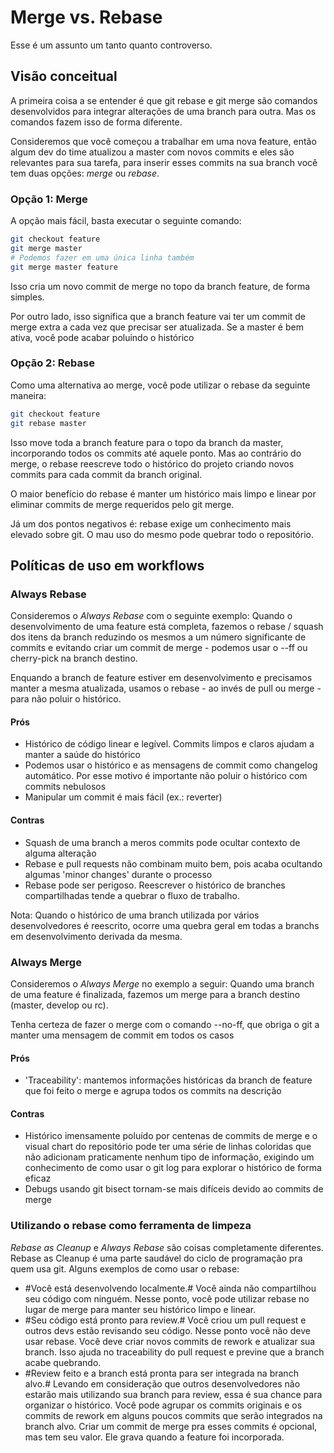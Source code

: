 # Merge vs. Rebase

Esse é um assunto um tanto quanto controverso. 

## Visão conceitual

A primeira coisa a se entender é que git rebase e git merge são comandos desenvolvidos para integrar alterações de uma branch para outra. Mas os comandos fazem isso de forma diferente.

Consideremos que você começou a trabalhar em uma nova feature, então algum dev do time atualizou a master com novos commits e eles são relevantes para sua tarefa, para inserir esses commits na sua branch você tem duas opções: *merge* ou *rebase*.

### Opção 1: Merge

A opção mais fácil, basta executar o seguinte comando:

```sh
git checkout feature
git merge master
# Podemos fazer em uma única linha também
git merge master feature
```

Isso cria um novo commit de merge no topo da branch feature, de forma simples.

Por outro lado, isso significa que a branch feature vai ter um commit de merge extra a cada vez que precisar ser atualizada. Se a master é bem ativa, você pode acabar poluindo o histórico

### Opção 2: Rebase

Como uma alternativa ao merge, você pode utilizar o rebase da seguinte maneira:

```sh
git checkout feature
git rebase master
```

Isso move toda a branch feature para o topo da branch da master, incorporando todos os commits até aquele ponto. Mas ao contrário do merge, o rebase reescreve todo o histórico do projeto criando novos commits para cada commit da branch original.

O maior benefício do rebase é manter um histórico mais limpo e linear por eliminar commits de merge requeridos pelo git merge.

Já um dos pontos negativos é: rebase exige um conhecimento mais elevado sobre git. O mau uso do mesmo pode quebrar todo o repositório.

## Políticas de uso em workflows

### Always Rebase

Consideremos o *Always Rebase* com o seguinte exemplo: Quando o desenvolvimento de uma feature está completa, fazemos o rebase / squash dos itens da branch reduzindo os mesmos a um número significante de commits e evitando criar um commit de merge - podemos usar o --ff ou cherry-pick na branch destino.

Enquando a branch de feature estiver em desenvolvimento e precisamos manter a mesma atualizada, usamos o rebase - ao invés de pull ou merge - para não poluir o histórico.

#### Prós

+ Histórico de código linear e legível. Commits limpos e claros ajudam a manter a saúde do histórico
+ Podemos usar o histórico e as mensagens de commit como changelog automático. Por esse motivo é importante não poluir o histórico com commits nebulosos
+ Manipular um commit é mais fácil (ex.: reverter)

#### Contras

- Squash de uma branch a meros commits pode ocultar contexto de alguma alteração
- Rebase e pull requests não combinam muito bem, pois acaba ocultando algumas 'minor changes' durante o processo
- Rebase pode ser perigoso. Reescrever o histórico de branches compartilhadas tende a quebrar o fluxo de trabalho.

Nota: Quando o histórico de uma branch utilizada por vários desenvolvedores é reescrito, ocorre uma quebra geral em todas a branchs em desenvolvimento derivada da mesma.
### Always Merge


Consideremos o *Always Merge* no exemplo a seguir: Quando uma branch de uma feature é finalizada, fazemos um merge para a branch destino (master, develop ou rc).

Tenha certeza de fazer o merge com o comando --no-ff, que obriga o git a manter uma mensagem de commit em todos os casos

#### Prós

+ 'Traceability': mantemos informações históricas da branch de feature que foi feito o merge e agrupa todos os commits na descrição

#### Contras

- Histórico imensamente poluído por centenas de commits de merge e o visual chart do repositório pode ter uma série de linhas coloridas que não adicionam praticamente nenhum tipo de informação, exigindo um conhecimento de como usar o git log para explorar o histórico de forma eficaz
- Debugs usando git bisect tornam-se mais difíceis devido ao commits de merge

### Utilizando o rebase como ferramenta de limpeza

*Rebase as Cleanup* e *Always Rebase* são coisas completamente diferentes. Rebase as Cleanup é uma parte saudável do ciclo de programação pra quem usa git. Alguns exemplos de como usar o rebase:

* #Você está desenvolvendo localmente.# Você ainda não compartilhou seu código com ninguém. Nesse ponto, você pode utilizar rebase no lugar de merge para manter seu histórico limpo e linear.
*  #Seu código está pronto para review.# Você criou um pull request e outros devs estão revisando seu código. Nesse ponto você não deve usar rebase. Você deve criar novos commits de rework e atualizar sua branch. Isso ajuda no traceability do pull request e previne que a branch acabe quebrando.
* #Review feito e a branch está pronta para ser integrada na branch alvo.# Levando em consideração que outros desenvolvedores não estarão mais utilizando sua branch para review, essa é sua chance para organizar o histórico. Você pode agrupar os commits originais e os commits de rework em alguns poucos commits que serão integrados na branch alvo. Criar um commit de merge pra esses commits é opcional, mas tem seu valor. Ele grava quando a feature foi incorporada.